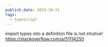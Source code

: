 ```yaml
---
publish_date: 2024-10-31
tags:
  - typescript
---
```

import types into a definition file is not intutive!
https://stackoverflow.com/a/51114250